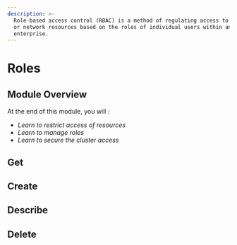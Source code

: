 ```yaml
---
description: >-
  Role-based access control (RBAC) is a method of regulating access to computer
  or network resources based on the roles of individual users within an
  enterprise.
---
```


# Roles

## Module Overview

At the end of this module, you will :

* _Learn to restrict access of resources_
* _Learn to manage roles_
* _Learn to secure the cluster access_

## Get

## Create

## Describe

## Delete

